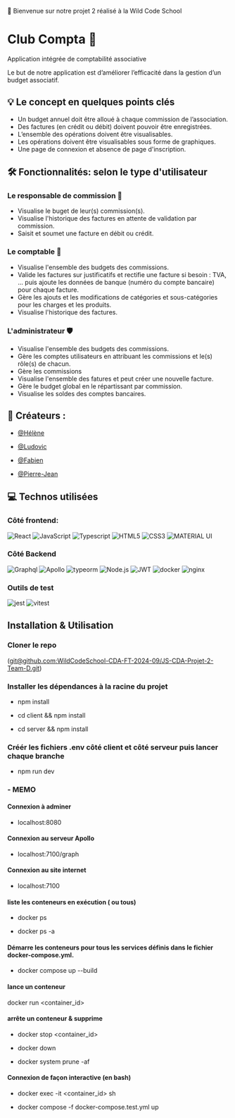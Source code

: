 <p align="center">

</p>
🚀 Bienvenue sur notre projet 2 réalisé à la Wild Code School

# Club Compta 🧾
Application intégrée de comptabilité associative

Le but de notre application est d’améliorer l’efficacité dans la gestion d’un budget associatif.


## 💡 Le concept en quelques points clés
* Un budget annuel doit être alloué à chaque commission de l’association.
* Des factures (en crédit ou débit) doivent pouvoir être enregistrées.
* L’ensemble des opérations doivent être visualisables.
* Les opérations doivent être visualisables sous forme de graphiques.
* Une page de connexion et absence de page d'inscription.


## 🛠️ Fonctionnalités: selon le type d'utilisateur
### Le responsable de commission 🔗
- Visualise le buget de leur(s) commission(s).
- Visualise l'historique des factures en attente de validation par commission.
- Saisit et soumet une facture en débit ou crédit.


### Le comptable 💼
- Visualise l'ensemble des budgets des commissions.
- Valide les factures sur justificatifs et rectifie une facture si besoin : TVA, ... puis ajoute les données de banque (numéro du compte bancaire) pour chaque facture.
- Gère les ajouts et les modifications de catégories et sous-catégories pour les charges et les produits.
- Visualise l'historique des factures.

### L'administrateur 🛡️
- Visualise l'ensemble des budgets des commissions.
- Gère les comptes utilisateurs en attribuant les commissions et le(s) rôle(s) de chacun.
- Gère les commissions
- Visualise l'ensemble des fatures et peut créer une nouvelle facture.
- Gère le budget global en le répartissant par commission.
- Visualise les soldes des comptes bancaires.


## 👥 Créateurs : 
- [@Hélène](https://github.com/Gadln)

- [@Ludovic](https://github.com/Ludovicscelles)

- [@Fabien](https://github.com/feub)

- [@Pierre-Jean](https://github.com/pjroggy)


## 💻 Technos utilisées

### Côté frontend:
![React](https://img.shields.io/badge/-React-61DAFB?style=for-the-badge&logo=react&logoColor=white)
![JavaScript](https://img.shields.io/badge/-JavaScript-F7DF1E?style=for-the-badge&logo=javascript&logoColor=black)
![Typescript](https://img.shields.io/badge/typescript-178C6.svg?style=for-the-badge&logo=typescript&logoColor=blue&color=%233178c6)
![HTML5](https://img.shields.io/badge/-HTML5-E34F26?style=for-the-badge&logo=html5&logoColor=white)
![CSS3](https://img.shields.io/badge/-CSS3-1572B6?style=for-the-badge&logo=css3&logoColor=white)
![MATERIAL UI](https://camo.githubusercontent.com/07b911021fd7d66a0db67c20e25ed6b3dc51916affd1a7b51d16c4a9520756e5/68747470733a2f2f696d672e736869656c64732e696f2f62616467652f4d6174657269616c25323055492d3030374646463f7374796c653d666f722d7468652d6261646765266c6f676f3d6d7569266c6f676f436f6c6f723d7768697465)


### Côté Backend
![Graphql](https://img.shields.io/badge/GraphQL-E10098?style=for-the-badge&logo=graphql&logoColor=white&color=%23E10098)
![Apollo](https://img.shields.io/badge/Apollo-311C9A?style=for-the-badge&logo=apollo&logoColor=white&color=%23311C9A)
![typeorm](https://camo.githubusercontent.com/6f7c001de494cf07a82795ba44bca083ebb61ba91e821d920acfd7a28f8523e1/68747470733a2f2f696d672e736869656c64732e696f2f62616467652f747970656f726d2d4645303830333f7374796c653d666f722d7468652d6261646765266c6f676f3d747970656f726d266c6f676f436f6c6f723d7768697465)
![Node.js](https://img.shields.io/badge/Node.js-339933?style=for-the-badge&logo=node.js&logoColor=white)
![JWT](https://camo.githubusercontent.com/62b67d65261a936c15fa488f328c6667115698548c8b81f243654611a9ae530e/68747470733a2f2f696d672e736869656c64732e696f2f62616467652f4a57542d3030303030303f7374796c653d666f722d7468652d6261646765266c6f676f3d4a534f4e253230776562253230746f6b656e73266c6f676f436f6c6f723d7768697465)
![docker](https://camo.githubusercontent.com/ab945c282029462b8f24ba4a97ee20f2b70e13a2d3720ab2babc73bbc492049f/68747470733a2f2f696d672e736869656c64732e696f2f62616467652f446f636b65722d3243413545303f7374796c653d666f722d7468652d6261646765266c6f676f3d646f636b6572266c6f676f436f6c6f723d7768697465)
![nginx](https://camo.githubusercontent.com/f6416560215435d04a887c1b7c74c492110cbfa55efc2aa4445e6271ee2bd3e0/68747470733a2f2f696d672e736869656c64732e696f2f62616467652f4e67696e782d3030393633393f7374796c653d666f722d7468652d6261646765266c6f676f3d6e67696e78266c6f676f436f6c6f723d7768697465)

### Outils de test
![jest](https://camo.githubusercontent.com/9f7dfe2a9d25ac4af1f4a0c3e7e9400293c69b2c046a8e545f76fba6a19eafdf/68747470733a2f2f696d672e736869656c64732e696f2f62616467652f4a6573742d4332313332353f7374796c653d666f722d7468652d6261646765266c6f676f3d6a657374266c6f676f436f6c6f723d7768697465
)
![vitest](https://camo.githubusercontent.com/2efb742960fd6ff9e481a56152efe8abd1ab5fd63e6c110ba2fd1ec49b60d3dc/687474703a2f2f696d672e736869656c64732e696f2f62616467652f5669746573742d2532333645394631383f7374796c653d666f722d7468652d6261646765266c6f676f3d566974657374266c6f676f436f6c6f723d253233666364373033)

## Installation & Utilisation
### Cloner le repo
([git@github.com:WildCodeSchool-CDA-FT-2024-09/JS-CDA-Projet-2-Team-D.git](https://github.com/WildCodeSchool-CDA-FT-2024-09/JS-CDA-Projet-2-Team-D))

### Installer les dépendances à la racine du projet
- npm install

- cd client && npm install

- cd server && npm install

### Créér les fichiers .env côté client et côté serveur puis lancer chaque branche
- npm run dev


### - MEMO
#### Connexion à adminer
- localhost:8080

#### Connexion au serveur Apollo
- localhost:7100/graph

#### Connexion au site internet
- localhost:7100

#### liste les conteneurs en exécution ( ou tous)
- docker ps

- docker ps -a

#### Démarre les conteneurs pour tous les services définis dans le fichier docker-compose.yml.
- docker compose up --build

#### lance un conteneur
docker run <container_id>		    

#### arrête un conteneur & supprime
- docker stop <container_id>		    

- docker down

- docker system prune -af

#### Connexion de façon interactive (en bash)
- docker exec -it <container_id> sh 

- docker compose -f docker-compose.test.yml up





